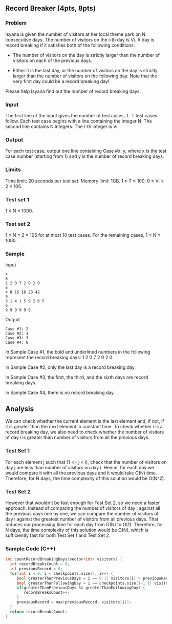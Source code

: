 ## Record Breaker (4pts, 8pts)

### Problem
Isyana is given the number of visitors at her local theme park on N consecutive days. The number of visitors on the i-th day is Vi. A day is record breaking if it satisfies both of the following conditions:
* The number of visitors on the day is strictly larger than the number of visitors on each of the previous days.

* Either it is the last day, or the number of visitors on the day is strictly larger than the number of visitors on the following day.
Note that the very first day could be a record breaking day!

Please help Isyana find out the number of record breaking days.

### Input
The first line of the input gives the number of test cases, T. T test cases follow. Each test case begins with a line containing the integer N. The second line contains N integers. The i-th integer is Vi.

### Output
For each test case, output one line containing Case #x: y, where x is the test case number (starting from 1) and y is the number of record breaking days.

### Limits
Time limit: 20 seconds per test set.
Memory limit: 1GB.
1 ≤ T ≤ 100.
0 ≤ Vi ≤ 2 × 105.

### Test set 1
1 ≤ N ≤ 1000.

### Test set 2
1 ≤ N ≤ 2 × 105 for at most 10 test cases.
For the remaining cases, 1 ≤ N ≤ 1000.

### Sample

Input
```
4
8
1 2 0 7 2 0 2 0
6
4 8 15 16 23 42
9
3 1 4 1 5 9 2 6 5
6
9 9 9 9 9 9
```
Output
```  
Case #1: 2
Case #2: 1
Case #3: 3
Case #4: 0
```

In Sample Case #1, the bold and underlined numbers in the following represent the record breaking days: 1 2 0 7 2 0 2 0.

In Sample Case #2, only the last day is a record breaking day.

In Sample Case #3, the first, the third, and the sixth days are record breaking days.

In Sample Case #4, there is no record breaking day.

## Analysis
We can check whether the current element is the last element and, if not, if it is greater than the next element in constant time. To check whether i is a record breaking day, we also need to check whether the number of visitors of day i is greater than number of visitors from all the previous days.

### Test Set 1
For each element j such that (1 <= j < i), check that the number of visitors on day j are less than number of visitors on day i. Hence, for each day we would compare it with all the previous days and it would take O(N) time. Therefore, for N days, the time complexity of this solution would be O(N^2).

### Test Set 2
However that wouldn't be fast enough for Test Set 2, so we need a faster approach. Instead of comparing the number of visitors of day i against all the previous days one by one, we can compare the number of visitors of day i against the greatest number of visitors from all previous days. That reduces our processing time for each day from O(N) to O(1). Therefore, for N days, the time complexity of this solution would be O(N), which is sufficiently fast for both Test Set 1 and Test Set 2.

### Sample Code (C++)
```cpp
int countRecordBreakingDays(vector<int> visitors) {
  int recordBreaksCount = 0;
  int previousRecord = 0;
  for(int i = 0; i < checkpoints.size(); i++) {
     bool greaterThanPreviousDays = i == 0 || visitors[i] > previousRecord;
     bool greaterThanFollowingDay = i == checkpoints.size()-1 || visitors[i] > visitors[i+1];
     if(greaterThanPreviousDays && greaterThanFollowingDay) {
        recordBreaksCount++;
     }
     previousRecord = max(previousRecord, visitors[i]);
  }
  return recordBreaksCount;
}
```